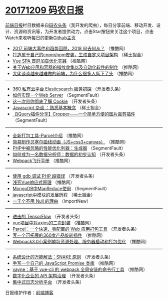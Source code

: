 # [20171209 码农日报](http://hao.caibaojian.com/date/2017/12/09)

[前端日报](http://caibaojian.com/c/news)栏目数据来自[码农头条](http://hao.caibaojian.com/)（我开发的爬虫），每日分享前端、移动开发、设计、资源和资讯等，为开发者提供动力，点击Star按钮来关注这个项目，点击Watch来收听每日的更新[Github主页](https://github.com/kujian/frontendDaily)
* [2017 前端大事件和趋势回顾，2018 何去何从？](http://hao.caibaojian.com/59137.html) （推酷网）
* [打造属于自己的cnpm/npm安装，生成自定义项目架构](http://hao.caibaojian.com/59161.html) （稀土掘金）
* [Vue SPA 首屏加载优化实践](http://hao.caibaojian.com/59130.html) （推酷网）
* [关于Web应用和容器的指纹收集以及自动化软件的制作](http://hao.caibaojian.com/59136.html) （推酷网）
* [大佬谈谈越来越难做的前端，为什么很多人低下了头](http://hao.caibaojian.com/59127.html) （推酷网）

***
* [360 私有云平台 Elasticsearch 服务初探](http://hao.caibaojian.com/59078.html) （开发者头条）
* [如何实现一个Web Server](http://hao.caibaojian.com/59108.html) （SegmentFault）
* [这一次带你彻底了解 Cookie](http://hao.caibaojian.com/59079.html) （开发者头条）
* [Javascript 杂谈 ：熟悉基本概念](http://hao.caibaojian.com/59155.html) （稀土掘金）
* [【jQuery插件分享】Cropper——一个简单方便的图片裁剪插件](http://hao.caibaojian.com/59113.html) （SegmentFault）

***
* [全新打包工具-Parcel介绍](http://hao.caibaojian.com/59125.html) （推酷网）
* [简易制作贝塞尔曲线动画（JS+css3+canvas）](http://hao.caibaojian.com/59126.html) （推酷网）
* [PHP中被忽略的性能优化利器：生成器](http://hao.caibaojian.com/59116.html) （SegmentFault）
* [如何成为一名数据分析师：数据的初步认知](http://hao.caibaojian.com/59076.html) （开发者头条）
* [Webpack飞行手册](http://hao.caibaojian.com/59138.html) （推酷网）

***
* [使用 gdb 调试 PHP 段错误](http://hao.caibaojian.com/59077.html) （开发者头条）
* [浅究Vue响应式原理](http://hao.caibaojian.com/59128.html) （推酷网）
* [MongoDB中MapReduce使用](http://hao.caibaojian.com/59118.html) （SegmentFault）
* [javascript中模块的发展历程](http://hao.caibaojian.com/59154.html) （稀土掘金）
* [一千个不用 Null 的理由](http://hao.caibaojian.com/59210.html) （ImportNew）

***
* [进击的 TensorFlow](http://hao.caibaojian.com/59080.html) （开发者头条）
* [vue项目中对axios的二次封装](http://hao.caibaojian.com/59131.html) （推酷网）
* [Parcel：一个快速、零配置的 Web 应用打包工具](http://hao.caibaojian.com/59081.html) （开发者头条）
* [写一个可拓展的360度产品旋转插件](http://hao.caibaojian.com/59132.html) （推酷网）
* [Webpack3.0小案例躺坑资源处理、服务器启动和打包优化](http://hao.caibaojian.com/59122.html) （推酷网）

***
* [系统设计的万能解法：SNAKE 原则](http://hao.caibaojian.com/59082.html) （开发者头条）
* [手写一个自己的 JavaScript Promise 类库](http://hao.caibaojian.com/59133.html) （推酷网）
* [vayne：基于 vue-cli 的 webpack 全局安装的命令行工具](http://hao.caibaojian.com/59123.html) （推酷网）
* [数字化企业的 API 架构治理](http://hao.caibaojian.com/59083.html) （开发者头条）
* [集中式日志分析平台](http://hao.caibaojian.com/59084.html) （开发者头条）

日报维护作者：[前端博客](http://caibaojian.com/) 